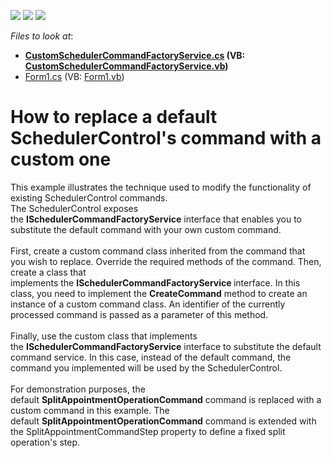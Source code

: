 <!-- default badges list -->
![](https://img.shields.io/endpoint?url=https://codecentral.devexpress.com/api/v1/VersionRange/128635953/15.2.9%2B)
[![](https://img.shields.io/badge/Open_in_DevExpress_Support_Center-FF7200?style=flat-square&logo=DevExpress&logoColor=white)](https://supportcenter.devexpress.com/ticket/details/T372123)
[![](https://img.shields.io/badge/📖_How_to_use_DevExpress_Examples-e9f6fc?style=flat-square)](https://docs.devexpress.com/GeneralInformation/403183)
<!-- default badges end -->
<!-- default file list -->
*Files to look at*:

* **[CustomSchedulerCommandFactoryService.cs](./CS/WindowsFormsApplication1/CustomSchedulerCommandFactoryService.cs) (VB: [CustomSchedulerCommandFactoryService.vb](./VB/WindowsFormsApplication1/CustomSchedulerCommandFactoryService.vb))**
* [Form1.cs](./CS/WindowsFormsApplication1/Form1.cs) (VB: [Form1.vb](./VB/WindowsFormsApplication1/Form1.vb))
<!-- default file list end -->
# How to replace a default SchedulerControl's command with a custom one


<p>This example illustrates the technique used to modify the functionality of existing SchedulerControl commands.<br>The SchedulerControl exposes the <strong>ISchedulerCommandFactoryService</strong> interface that enables you to substitute the default command with your own custom command. <br><br>First, create a custom command class inherited from the command that you wish to replace. Override the required methods of the command. Then, create a class that implements the <strong>ISchedulerCommandFactoryService </strong>interface. In this class, you need to implement the <strong>CreateCommand</strong> method to create an instance of a custom command class. An identifier of the currently processed command is passed as a parameter of this method.<br><br>Finally, use the custom class that implements the <strong>ISchedulerCommandFactoryService</strong> interface to substitute the default command service. In this case, instead of the default command, the command you implemented will be used by the SchedulerControl.<br><br>For demonstration purposes, the default <strong>SplitAppointmentOperationCommand</strong> command is replaced with a custom command in this example. The default <strong>SplitAppointmentOperationCommand</strong> command is extended with the SplitAppointmentCommandStep property to define a fixed split operation's step.</p>

<br/>


